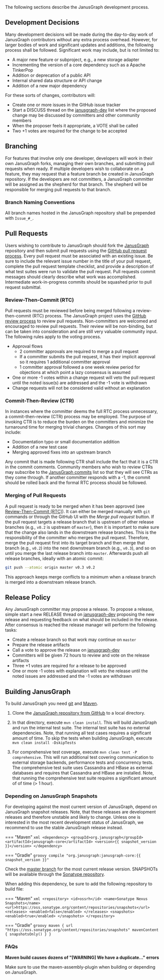 The following sections describe the JanusGraph development process.

## Development Decisions

Many development decisions will be made during the day-to-day work of
JanusGraph contributors without any extra process overhead. However, for
larger bodies of work and significant updates and additions, the
following process shall be followed. Significant work may include, but
is not limited to:

- A major new feature or subproject, e.g., a new storage adapter
- Incrementing the version of a core dependency such as a Apache TinkerPop
- Addition or deprecation of a public API
- Internal shared data structure or API change
- Addition of a new major dependency

For these sorts of changes, contributors will:

- Create one or more issues in the GitHub issue tracker
- Start a DISCUSS thread on the [janusgraph-dev](https://groups.google.com/forum/#!forum/janusgraph-dev)
 list where the proposed change may be discussed by committers and other community members
- When the proposer feels it appropriate, a VOTE shall be called
- Two +1 votes are required for the change to be accepted

## Branching

For features that involve only one developer, developers will work in
their own JanusGraph forks, managing their own branches, and submitting
pull requests when ready. If multiple developers wish to collaborate on
a feature, they may request that a feature branch be created in
JanusGraph repository. If the developers are not committers, a
JanusGraph committer will be assigned as the shepherd for that branch.
The shepherd will be responsible for merging pull requests to that
branch.

### Branch Naming Conventions

All branch names hosted in the JanusGraph repository shall be prepended
with `Issue_#_`.

## Pull Requests

Users wishing to contribute to JanusGraph should fork the
[JanusGraph](https://github.com/janusgraph/janusgraph) repository and
then submit pull requests using the 
[GitHub pull request process](https://help.github.com/articles/creating-a-pull-request/).
Every pull request must be associated with an existing issue. Be sure to
include the relevant issue number in the title of your pull request,
complete the pull request template checklist, and provide a description
of what test suites were run to validate the pull request. Pull requests
commit messages should clearly describe what work was accomplished.
Intermediate work-in-progress commits should be squashed prior to pull
request submittal.

### Review-Then-Commit (RTC)

Pull requests must be reviewed before being merged following a
review-then-commit (RTC) process. The JanusGraph project uses the
[GitHub review process](https://help.github.com/articles/about-pull-request-reviews/)
to review pull requests. Non-committers are welcomed and encouraged to
review pull requests. Their review will be non-binding, but can be taken
into consideration and are still very valuable community input. The
following rules apply to the voting process.

-   Approval flows
    -   2 committer approvals are required to merge a pull request
    -   If a committer submits the pull request, it has their implicit
        approval so it requires 1 additional committer approval
    -   1 committer approval followed a one week review period for
        objections at which point a lazy consensus is assumed
-   One or more -1 votes within a change request will veto the pull
    request until the noted issue(s) are addressed and the -1 vote is
    withdrawn
-   Change requests will not be considered valid without an explanation

### Commit-Then-Review (CTR)

In instances where the committer deems the full RTC process unnecessary,
a commit-then-review (CTR) process may be employed. The purpose of
invoking CTR is to reduce the burden on the committers and minimize the
turnaround time for merging trivial changes. Changes of this sort may
include:

- Documentation typo or small documentation addition
- Addition of a new test case
- Merging approved fixes into an upstream branch

Any commit that is made following CTR shall include the fact that it is
a CTR in the commit comments. Community members who wish to review CTRs
may subscribe to the [JanusGraph commits](https://groups.google.com/forum/#!forum/janusgraph-commits)
list so that they will see CTRs as they come through. If another
committer responds with a -1, the commit should be rolled back and the
formal RTC process should be followed.

### Merging of Pull Requests

A pull request is ready to be merged when it has been approved (see
[Review-Then-Commit (RTC)](#review-then-commit)). It can either be
merged manually with `git` commands or through the GitHub UI with the
*Merge pull request* button. If the pull request targets a release
branch that is upstream of other release branches (e.g., `v0.2` is
upstream of `master`), then it is important to make sure that the change
also lands in the downstream release branches. This is the
responsibility of the committer who merges the pull request. Therefore,
merge the pull request first into its target branch and then merge that
branch (e.g., `v0.2`) into the next downstream branch (e.g., `v0.3`), and
so on until you merge the last release branch into `master`. Afterwards
push all release branches, ideally with an atomic commit:

```bash
git push --atomic origin master v0.3 v0.2
```

This approach keeps merge conflicts to a minimum when a release branch
is merged into a downstream release branch.

## Release Policy

Any JanusGraph committer may propose a release. To propose a release,
simple start a new RELEASE thread on
[janusgraph-dev](https://groups.google.com/forum/#!forum/janusgraph-dev)
proposing the new release and requesting feedback on what should be
included in the release. After consensus is reached the release manager
will perform the following tasks:

-   Create a release branch so that work may continue on `master`
-   Prepare the release artifacts
-   Call a vote to approve the release on
    [janusgraph-dev](https://groups.google.com/forum/#!forum/janusgraph-dev)
-   Committers will be given 72 hours to review and vote on the release
    artifacts
-   Three +1 votes are required for a release to be approved
-   One or more -1 votes with explanation will veto the release until
    the noted issues are addressed and the -1 votes are withdrawn

## Building JanusGraph

To build JanusGraph you need [git](http://git-scm.com/) and
[Maven](http://maven.apache.org/).

1.  Clone the [JanusGraph repository from
    GitHub](https://github.com/JanusGraph/janusgraph) to a local
    directory.

2.  In that directory, execute `mvn clean install`. This will build
    JanusGraph and run the internal test suite. The internal test suite
    has no external dependencies. Note, that running all test cases
    requires a significant amount of time. To skip the tests when
    building JanusGraph, execute `mvn clean install -DskipTests`

3.  For comprehensive test coverage, execute
    `mvn clean test -P comprehensive`. This will run additional test
    covering communication to external storage backends, performance
    tests and concurrency tests. The comprehensive test suite uses
    Cassandra and HBase as external databases and requires that
    Cassandra and HBase are installed. Note, that running the
    comprehensive test suite requires a significant amount of of time
    (&gt; 1 hour).

### Depending on JanusGraph Snapshots

For developing against the most current version of JanusGraph, depend on
JanusGraph snapshot releases. Note, that these releases are development
releases and therefore unstable and likely to change. Unless one is
interested in the most recent development status of JanusGraph, we
recommend to use the stable JanusGraph release instead.

=== "Maven"
    ```xml
    <dependency>
        <groupId>org.janusgraph</groupId>
        <artifactId>janusgraph-core</artifactId>
        <version>{{ snapshot_version }}</version>
    </dependency>
    ```

=== "Gradle"
    ```groovy
    compile "org.janusgraph:janusgraph-core:{{ snapshot_version }}"
    ```

Check the [master branch](https://github.com/JanusGraph/janusgraph/tree/master) for the
most current release version. SNAPSHOTs will be available through the
[Sonatype repository](https://oss.sonatype.org/content/repositories/snapshots/org/janusgraph/).

When adding this dependency, be sure to add the following repository to build file:

=== "Maven"
    ```xml
    <repository>
      <id>ossrh</id>
      <name>Sonatype Nexus Snapshots</name>
      <url>https://oss.sonatype.org/content/repositories/snapshots</url>
      <releases>
        <enabled>false</enabled>
      </releases>
      <snapshots>
        <enabled>true</enabled>
      </snapshots>
    </repository>
    ```

=== "Gradle"
    ```groovy
    maven {
      url "https://oss.sonatype.org/content/repositories/snapshots"
      mavenContent {
        snapshotsOnly()
      }
    }
    ```

### FAQs

**Maven build causes dozens of "\[WARNING\] We have a duplicate…"
errors**

Make sure to use the maven-assembly-plugin when building or depending on
JanusGraph.